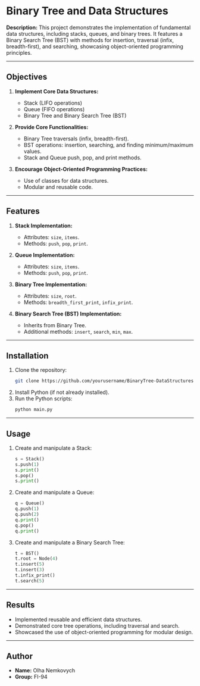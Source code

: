 # Binary Tree and Data Structures

**Description:**
This project demonstrates the implementation of fundamental data structures, including stacks, queues, and binary trees. It features a Binary Search Tree (BST) with methods for insertion, traversal (infix, breadth-first), and searching, showcasing object-oriented programming principles.

---

## Objectives

1. **Implement Core Data Structures:**
   - Stack (LIFO operations)
   - Queue (FIFO operations)
   - Binary Tree and Binary Search Tree (BST)

2. **Provide Core Functionalities:**
   - Binary Tree traversals (infix, breadth-first).
   - BST operations: insertion, searching, and finding minimum/maximum values.
   - Stack and Queue push, pop, and print methods.

3. **Encourage Object-Oriented Programming Practices:**
   - Use of classes for data structures.
   - Modular and reusable code.

---

## Features

1. **Stack Implementation:**
   - Attributes: `size`, `items`.
   - Methods: `push`, `pop`, `print`.

2. **Queue Implementation:**
   - Attributes: `size`, `items`.
   - Methods: `push`, `pop`, `print`.

3. **Binary Tree Implementation:**
   - Attributes: `size`, `root`.
   - Methods: `breadth_first_print`, `infix_print`.

4. **Binary Search Tree (BST) Implementation:**
   - Inherits from Binary Tree.
   - Additional methods: `insert`, `search`, `min`, `max`.

---

## Installation

1. Clone the repository:
   ```bash
   git clone https://github.com/yourusername/BinaryTree-DataStructures.git
   ```
2. Install Python (if not already installed).
3. Run the Python scripts:
   ```bash
   python main.py
   ```

---

## Usage

1. Create and manipulate a Stack:
   ```python
   s = Stack()
   s.push(1)
   s.print()
   s.pop()
   s.print()
   ```

2. Create and manipulate a Queue:
   ```python
   q = Queue()
   q.push(1)
   q.push(2)
   q.print()
   q.pop()
   q.print()
   ```

3. Create and manipulate a Binary Search Tree:
   ```python
   t = BST()
   t.root = Node(4)
   t.insert(5)
   t.insert(3)
   t.infix_print()
   t.search(5)
   ```

---

## Results

- Implemented reusable and efficient data structures.
- Demonstrated core tree operations, including traversal and search.
- Showcased the use of object-oriented programming for modular design.

---

## Author

- **Name:** Olha Nemkovych
- **Group:** FI-94
